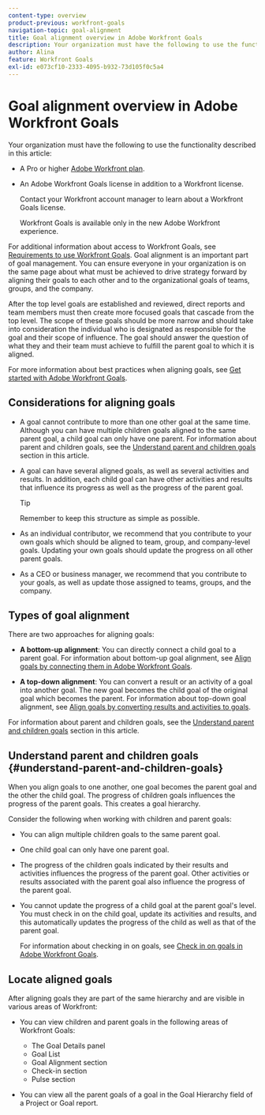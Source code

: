 ```yaml
---
content-type: overview
product-previous: workfront-goals
navigation-topic: goal-alignment
title: Goal alignment overview in Adobe Workfront Goals
description: Your organization must have the following to use the functionality described in this article - EDIT ME.
author: Alina
feature: Workfront Goals
exl-id: e073cf10-2333-4095-b932-73d105f0c5a4
---
```

# Goal alignment overview in Adobe Workfront Goals

Your organization must have the following to use the functionality described in this article:

* A Pro or higher [Adobe Workfront plan](https://www.workfront.com/plans). 
* An Adobe Workfront Goals license in addition to a Workfront license.

  Contact your Workfront account manager to learn about a Workfront Goals license.

  Workfront Goals is available only in the new Adobe Workfront experience.

For additional information about access to Workfront Goals, see [Requirements to use Workfront Goals](../../workfront-goals/goal-management/access-needed-for-wf-goals.md).
Goal alignment is an important part of goal management. You can ensure everyone in your organization is on the same page about what must be achieved to drive strategy forward by aligning their goals to each other and to the organizational goals of teams, groups, and the company.

After the top level goals are established and reviewed, direct reports and team members must then create more focused goals that cascade from the top level. The scope of these goals should be more narrow and should take into consideration the individual who is designated as responsible for the goal and their scope of influence. The goal should answer the question of what they and their team must achieve to fulfill the parent goal to which it is aligned.

For more information about best practices when aligning goals, see [Get started with Adobe Workfront Goals](../../workfront-goals/goal-management/getting-started-with-wf-goals.md).

## Considerations for aligning goals

* A goal cannot contribute to more than one other goal at the same time. Although you can have multiple children goals aligned to the same parent goal, a child goal can only have one parent. For information about parent and children goals, see the [Understand parent and children goals](#understand-parent-and-children-goals) section in this article.
* A goal can have several aligned goals, as well as several activities and results. In addition, each child goal can have other activities and results that influence its progress as well as the progress of the parent goal.

  >[!TIP]
  >
  >Remember to keep this structure as simple as possible.

* As an individual contributor, we recommend that you contribute to your own goals which should be aligned to team, group, and company-level goals. Updating your own goals should update the progress on all other parent goals. 
* As a CEO or business manager, we recommend that you contribute to your goals, as well as update those assigned to teams, groups, and the company.

## Types of goal alignment

There are two approaches for aligning goals:

* **A bottom-up alignment**: You can directly connect a child goal to a parent goal. For information about bottom-up goal alignment, see [Align goals by connecting them in Adobe Workfront Goals](../../workfront-goals/goal-alignment/align-goals-by-connecting-them.md).

* **A top-down alignment**: You can convert a result or an activity of a goal into another goal.&nbsp;The new goal becomes the child goal of the original goal which becomes the parent. For information about top-down goal alignment, see [Align goals by converting results and activities to goals](../../workfront-goals/goal-alignment/align-goals-by-converting-results-activities.md).

For information about parent and children goals, see the [Understand parent and children goals](#understand-parent-and-children-goals) section in this article.

## Understand parent and children goals {#understand-parent-and-children-goals}

When you align goals to one another, one goal becomes the parent goal and the other the child goal. The progress of children goals influences the progress of the parent goals. This creates a goal hierarchy.

Consider the following when working with children and parent goals:

* You can align multiple children goals to the same parent goal. 
* One child goal can only have one parent goal. 
* The progress of the children goals indicated by their results and activities influences the progress of the parent goal. Other activities or results associated with the parent goal also influence the progress of the parent goal. 
* You cannot update the progress of a child goal at the parent goal's level. You must check in on the child goal, update its activities and results, and this automatically updates the progress of the child as well as that of the parent goal.

  For information about checking in on goals, see [Check in on goals in Adobe Workfront Goals](../../workfront-goals/goal-review-and-workfront-goals-sections/check-in-goals.md).

## Locate aligned goals

After aligning goals they are part of the same hierarchy and are visible in various areas of Workfront:&nbsp;

* You can view children and parent goals in the following areas of Workfront Goals:

   * The Goal&nbsp;Details panel
   * Goal List
   * Goal Alignment section
   * Check-in section
   * Pulse section

* You can view all the parent goals of a goal in the Goal Hierarchy field of a Project or Goal report.
